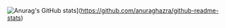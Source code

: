 ![Anurag's GitHub stats](https://github-readme-stats.vercel.app/api?username=Henry-Arb=anuraghazra)](https://github.com/anuraghazra/github-readme-stats)
